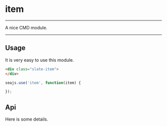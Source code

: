 # item

---

A nice CMD module.

---

## Usage

It is very easy to use this module.

````html
<div class="slate-item">
</div>
````

```javascript
seajs.use('item', function(item) {

});
```

## Api

Here is some details.

